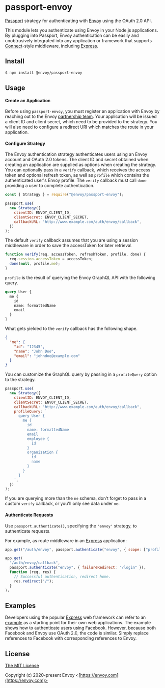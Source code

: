 # passport-envoy

[Passport](http://passportjs.org/) strategy for authenticating with
[Envoy](https://envoy.com/) using the OAuth 2.0 API.

This module lets you authenticate using Envoy in your Node.js applications. By plugging
into Passport, Envoy authentication can be easily and unobtrusively integrated into any
application or framework that supports [Connect](http://www.senchalabs.org/connect/)-style
middleware, including [Express](http://expressjs.com/).

## Install

```bash
$ npm install @envoy/passport-envoy
```

## Usage

#### Create an Application

Before using `passport-envoy`, you must register an application with Envoy by reaching out
to the Envoy [partnership team](mailto:partners@envoy.com). Your application will be
issued a client ID and client secret, which need to be provided to the strategy. You will
also need to configure a redirect URI which matches the route in your application.

#### Configure Strategy

The Envoy authentication strategy authenticates users using an Envoy account and OAuth 2.0
tokens. The client ID and secret obtained when creating an application are supplied as
options when creating the strategy. You can optionally pass in a `verify` callback, which
receives the access token and optional refresh token, as well as `profile` which contains
the authenticated user's Envoy profile. The `verify` callback must call `done` providing a
user to complete authentication.

```javascript
const { Strategy } = require("@envoy/passport-envoy");

passport.use(
  new Strategy({
    clientID: ENVOY_CLIENT_ID,
    clientSecret: ENVOY_CLIENT_SECRET,
    callbackURL: "http://www.example.com/auth/envoy/callback",
  })
);
```

The default `verify` callback assumes that you are using a session middleware in order to
save the accessToken for later retrieval.

```javascript
function verify(req, accessToken, refreshToken, profile, done) {
  req.session.accessToken = accessToken;
  done(null, profile.me);
}
```

`profile` is the result of querying the Envoy GraphQL API with the following query.

```graphql
query User {
  me {
    id
    name: formattedName
    email
  }
}
```

What gets yielded to the `verify` callback has the following shape.

```json
{
  "me": {
    "id": "12345",
    "name": "John Doe",
    "email": "johndoe@example.com"
  }
}
```

You can customize the GraphQL query by passing in a `profileQuery` option to the strategy.

```javascript
passport.use(
  new Strategy({
    clientID: ENVOY_CLIENT_ID,
    clientSecret: ENVOY_CLIENT_SECRET,
    callbackURL: "http://www.example.com/auth/envoy/callback",
    profileQuery: `
      query User {
        me {
          id
          name: formattedName
          email
          employee {
            id
          }
          organization {
            id
            name
          }
        }
      }
    `,
  })
);
```

If you are querying more than the `me` schema, don't forget to pass in a custom `verify`
callback, or you'll only see data under `me`.

#### Authenticate Requests

Use `passport.authenticate()`, specifying the `'envoy'` strategy, to authenticate requests.

For example, as route middleware in an [Express](http://expressjs.com/) application:

```javascript
app.get("/auth/envoy", passport.authenticate("envoy", { scope: ["profile"] }));

app.get(
  "/auth/envoy/callback",
  passport.authenticate("envoy", { failureRedirect: "/login" }),
  function (req, res) {
    // Successful authentication, redirect home.
    res.redirect("/");
  }
);
```

## Examples

Developers using the popular [Express](http://expressjs.com/) web framework can refer to
an [example](https://github.com/passport/express-4.x-facebook-example) as a starting point
for their own web applications. The example shows how to authenticate users using
Facebook. However, because both Facebook and Envoy use OAuth 2.0, the code is similar.
Simply replace references to Facebook with corresponding references to Envoy.

## License

[The MIT License](http://opensource.org/licenses/MIT)

Copyright (c) 2020-present Envoy <[https://envoy.com](https://envoy.com)>
